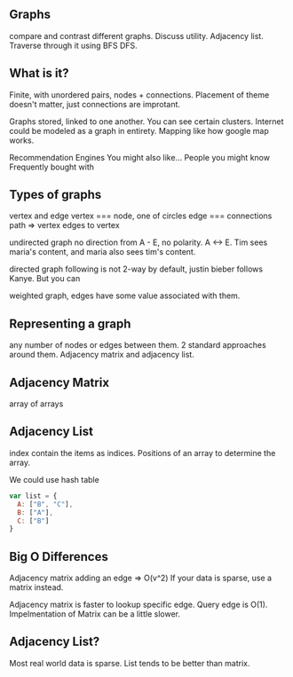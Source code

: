 ## Graphs

compare and contrast different graphs. Discuss utility. Adjacency list. Traverse through it using BFS DFS.

## What is it?
Finite, with unordered pairs, nodes + connections. Placement of theme doesn't matter, just connections are improtant. 

Graphs stored, linked to one another. You can see certain clusters. Internet could be modeled as a graph in entirety. Mapping like how google map works.

Recommendation Engines
You might also like...
People you might know
Frequently bought with

## Types of graphs
vertex and edge
vertex === node, one of circles
edge === connections
path => vertex edges to vertex

undirected graph
no direction from A - E, no polarity. A <-> E. Tim sees maria's content, and maria also sees tim's content.

directed graph
following is not 2-way by default, justin bieber follows Kanye. But you can

weighted graph, edges have some value associated with them.

## Representing a graph
any number of nodes or edges between them.
2 standard approaches around them.
Adjacency matrix and adjacency list.

## Adjacency Matrix
array of arrays

## Adjacency List
index contain the items as indices. Positions of an array to determine the array.

We could use hash table
```js
var list = {
  A: ["B", "C"],
  B: ["A"],
  C: ["B"]
}
```

## Big O Differences
Adjacency matrix adding an edge => O(v^2)
If your data is sparse, use a matrix instead.

Adjacency matrix is faster to lookup specific edge.
Query edge is O(1). Impelmentation of Matrix can be a little slower.

## Adjacency List?
Most real world data is sparse. List tends to be better than matrix.





